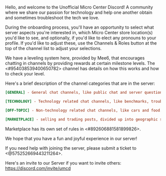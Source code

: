 Hello, and welcome to the Unofficial Micro Center Discord! A community where we share our passion for technology and help one another obtain and sometimes troubleshoot the tech we love.
 
During the onboarding process, you'll have an opportunity to select what server aspects you're interested in, which Micro Center store location(s) you'd like to see, and optionally, if you'd like to elect any pronouns to your profile. If you'd like to adjust these, use the Channels & Roles button at the top of the channel list to adjust your selections.

We have a leveling system here, provided by Mee6, that encourages chatting in channels by providing rewards at certain milestone levels. The <#954038539400650782> channel has details on how this works and how to check your level.
 
Here's a brief description of the channel categories that are in the server:
```ini
[GENERAL] - General chat channels, like public chat and server questions.
```
```ini
[TECHNOLOGY] - Technology related chat channels, like benchmarks, troubleshooting, gaming, pc build advice, etc.
```
```ini
[OFF-TOPIC] - Non-technology related chat channels, like cars and food.
```
```ini
[MARKETPLACE] - selling and trading posts, divided up into geographic store regions. Active Member status ("Green" / Mee6 Level 10) required to list items in the marketplace. 
```
Marketplace has its own set of rules in <#892606881581899826>.

We hope that you have a fun and joyful experience in our server!

If you need help with joining the server, please submit a ticket to <@575252669443211264>.

Here's an invite to our Server if you want to invite others: https://discord.com/invite/umcd